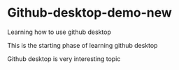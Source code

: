 # Github-desktop-demo-new
 Learning how to use github desktop

 This is the starting phase of learning github desktop

 Github desktop is very interesting topic

